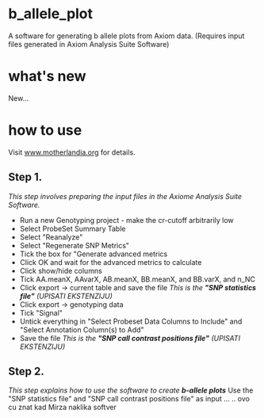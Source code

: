 # b_allele_plot
A software for generating b allele plots from Axiom data.
(Requires input files generated in Axiom Analysis Suite Software) 

# what's new
New...

# how to use
Visit www.motherlandia.org for details.

## Step 1. 
_This step involves preparing the input files in the Axiome Analysis Suite  Software._

* Run a new Genotyping project - make the cr-cutoff arbitrarily low
* Select ProbeSet Summary Table
* Select "Reanalyze"
* Select "Regenerate SNP Metrics"
* Tick the box for "Generate advanced metrics
* Click OK and wait for the advanced metrics to calculate
* Click show/hide columns
* Tick AA.meanX, AAvarX, AB.meanX, BB.meanX, and BB.varX, and n_NC
* Click export -> current table and save the file
_This is the **"SNP statistics file"** (UPISATI EKSTENZIJU)_
* Click export -> genotyping data
* Tick "Signal"
* Untick everything in "Select Probeset Data Columns to Include" and "Select Annotation Column(s) to Add"
* Save the file
_This is the **"SNP call contrast positions file"**  (UPISATI EKSTENZIJU)_

## Step 2. 
_This step explains how to use the software to create **b-allele plots**_
Use the "SNP statistics file" and "SNP call contrast positions file" as input ... 
.. ovo cu znat kad Mirza naklika softver
